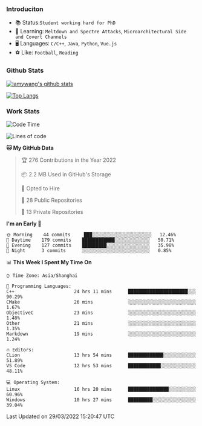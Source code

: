 ### Introduciton

- 📚 Status:`Student working hard for PhD`
- 🔎 Learning: `Meltdown and Spectre Attacks`, `Microarchitectural Side and Covert Channels`
- 🖥️ Languages: `C/C++`, `Java`, `Python`, `Vue.js`
- ⚽ Like: `Football`, `Reading`

### Github Stats

[![iamywang's github stats](https://github-readme-stats.vercel.app/api?username=iamywang&count_private=true&show_icons=true)]()

[![Top Langs](https://github-readme-stats.vercel.app/api/top-langs/?username=iamywang&layout=compact)]()

### Work Stats

<!--START_SECTION:waka-->
![Code Time](http://img.shields.io/badge/Code%20Time-211%20hrs%206%20mins-blue)

![Lines of code](https://img.shields.io/badge/From%20Hello%20World%20I%27ve%20Written-523%20Thousand%20lines%20of%20code-blue)

**🐱 My GitHub Data** 

> 🏆 276 Contributions in the Year 2022
 > 
> 📦 2.2 MB Used in GitHub's Storage 
 > 
> 💼 Opted to Hire
 > 
> 📜 28 Public Repositories 
 > 
> 🔑 13 Private Repositories  
 > 
**I'm an Early 🐤** 

```text
🌞 Morning    44 commits     ███░░░░░░░░░░░░░░░░░░░░░░   12.46% 
🌆 Daytime    179 commits    ████████████░░░░░░░░░░░░░   50.71% 
🌃 Evening    127 commits    █████████░░░░░░░░░░░░░░░░   35.98% 
🌙 Night      3 commits      ░░░░░░░░░░░░░░░░░░░░░░░░░   0.85%

```


📊 **This Week I Spent My Time On** 

```text
⌚︎ Time Zone: Asia/Shanghai

💬 Programming Languages: 
C++                      24 hrs 11 mins      ██████████████████████░░░   90.29% 
CMake                    26 mins             ░░░░░░░░░░░░░░░░░░░░░░░░░   1.67% 
ObjectiveC               23 mins             ░░░░░░░░░░░░░░░░░░░░░░░░░   1.48% 
Other                    21 mins             ░░░░░░░░░░░░░░░░░░░░░░░░░   1.35% 
Markdown                 19 mins             ░░░░░░░░░░░░░░░░░░░░░░░░░   1.24%

🔥 Editors: 
CLion                    13 hrs 54 mins      █████████████░░░░░░░░░░░░   51.89% 
VS Code                  12 hrs 53 mins      ████████████░░░░░░░░░░░░░   48.11%

💻 Operating System: 
Linux                    16 hrs 20 mins      ███████████████░░░░░░░░░░   60.96% 
Windows                  10 hrs 27 mins      █████████░░░░░░░░░░░░░░░░   39.04%

```


 Last Updated on 29/03/2022 15:20:47 UTC
<!--END_SECTION:waka-->
